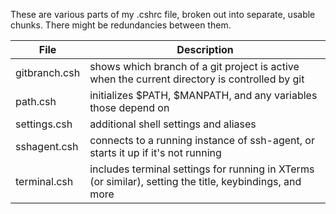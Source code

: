 These are various parts of my .cshrc file, broken out into separate, usable chunks.  There might be redundancies between them.

| File          | Description |
| ------------- | ------------|
| gitbranch.csh | shows which branch of a git project is active when the current directory is controlled by git|
| path.csh | initializes $PATH, $MANPATH, and any variables those depend on|
| settings.csh | additional shell settings and aliases |
| sshagent.csh | connects to a running instance of ssh-agent, or starts it up if it's not running|
| terminal.csh | includes terminal settings for running in XTerms (or similar), setting the title, keybindings, and more|
